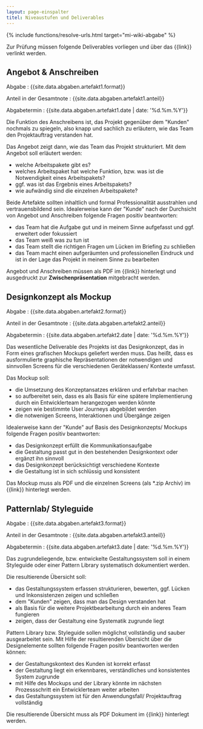 ```yaml
---
layout: page-einspalter
titel: Niveaustufen und Deliverables
---
```


{% include functions/resolve-urls.html target="mi-wiki-abgabe" %}

Zur Prüfung müssen folgende Deliverables vorliegen und über das {{link}} verlinkt werden.

## Angebot & Anschreiben

Abgabe
: {{site.data.abgaben.artefakt1.format}}

Anteil in der Gesamtnote
: {{site.data.abgaben.artefakt1.anteil}}

Abgabetermin
: {{site.data.abgaben.artefakt1.date | date: '%d.%m.%Y'}}

Die Funktion des Anschreibens ist, das Projekt gegenüber dem "Kunden" nochmals zu spiegeln, also knapp und sachlich zu erläutern, wie das Team den Projektauftrag verstanden hat.

Das Angebot zeigt dann, wie das Team das Projekt strukturiert. Mit dem Angebot soll erläutert werden:
- welche Arbeitspakete gibt es?
- welches Arbeitspaket hat welche Funktion, bzw. was ist die Notwendigkeit eines Arbeitspakets?
- ggf. was ist das Ergebnis eines Arbeitspakets?
- wie aufwändig sind die einzelnen Arbeitspakete?

Beide Artefakte sollten inhaltlich und formal Professionalität ausstrahlen und vertrauensbildend sein. Idealerweise kann der "Kunde" nach der Durchsicht von Angebot und Anschreiben folgende Fragen positiv beantworten:
- das Team hat die Aufgabe gut und in meinem Sinne aufgefasst und ggf. erweitert oder fokussiert
- das Team weiß was zu tun ist
- das Team stellt die richtigen Fragen um Lücken im Briefing zu schließen
- das Team macht einen aufgeräumten und professionellen Eindruck und ist in der Lage das Projekt in meinem Sinne zu bearbeiten

Angebot und Anschreiben müssen als PDF im {{link}} hinterlegt und ausgedruckt zur **Zwischenpräsentation** mitgebracht werden. 
## Designkonzept als Mockup

Abgabe
: {{site.data.abgaben.artefakt2.format}}

Anteil in der Gesamtnote
: {{site.data.abgaben.artefakt2.anteil}}

Abgabetermin
: {{site.data.abgaben.artefakt2.date | date: '%d.%m.%Y'}}

Das wesentliche Deliverable des Projekts ist das Designkonzept, das in Form eines grafischen Mockups geliefert werden muss. Das heißt, dass es ausformulierte graphische Repräsentationen der notwendigen und sinnvollen Screens für die verschiedenen Geräteklassen/ Kontexte umfasst.

Das Mockup soll:
- die Umsetzung des Konzeptansatzes erklären und erfahrbar machen
- so aufbereitet sein, dass es als Basis für eine spätere Implementierung durch ein Entwicklerteam herangezogen werden könnte
- zeigen wie bestimmte User Journeys abgebildet werden
- die notwenigen Screens, Interaktionen und Übergänge zeigen

Idealerweise kann der "Kunde" auf Basis des Designkonzepts/ Mockups folgende Fragen positiv beantworten:
- das Designkonzept erfüllt die Kommunikationsaufgabe
- die Gestaltung passt gut in den bestehenden Designkontext oder ergänzt ihn sinnvoll
- das Designkonzept berücksichtigt verschiedene Kontexte
- die Gestaltung ist in sich schlüssig und konsistent

Das Mockup muss als PDF und die einzelnen Screens (als *.zip Archiv) im {{link}} hinterlegt werden. 

## Patternlab/ Styleguide

Abgabe
: {{site.data.abgaben.artefakt3.format}}

Anteil in der Gesamtnote
: {{site.data.abgaben.artefakt3.anteil}}

Abgabetermin
: {{site.data.abgaben.artefakt3.date | date: '%d.%m.%Y'}}

Das zugrundeliegende, bzw. entwickelte Gestaltungssystem soll in einem Styleguide oder einer Pattern Library systematisch dokumentiert werden.

Die resultierende Übersicht soll:
- das Gestaltungssystem erfassen strukturieren, bewerten, ggf. Lücken und Inkonsistenzen zeigen und schließen
- dem "Kunden" zeigen, dass man das Design verstanden hat
- als Basis für die weitere Projektbearbeitung durch ein anderes Team fungieren
- zeigen, dass der Gestaltung eine Systematik zugrunde liegt

Pattern Library bzw. Styleguide sollen möglichst vollständig und sauber ausgearbeitet sein. Mit Hilfe der resultierenden Übersicht über die Designelemente sollten folgende Fragen positiv beantworten werden können:
- der Gestaltungskontext des Kunden ist korrekt erfasst
- der Gestaltung liegt ein erkennbares, verständliches und konsistentes System zugrunde
- mit Hilfe des Mockups und der Library könnte im nächsten Prozessschritt ein Entwicklerteam weiter arbeiten
- das Gestaltungssystem ist für den Anwendungsfall/ Projektauftrag vollständig

Die resultierende Übersicht muss als PDF Dokument im {{link}} hinterlegt werden. 